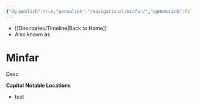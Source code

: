 ```yaml
---
{"dg-publish":true,"permalink":"/navigational/minfar/","dgHomeLink":false}
---
```


- [[Directories/Timeline\|Back to Home]]
- Also known as 

# Minfar
Desc

**Capital**
**Notable Locations**
- test

